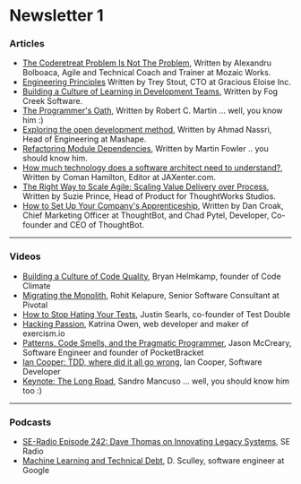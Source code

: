 # Newsletter 1
### Articles
* [The Coderetreat Problem Is Not The Problem](http://www.alexbolboaca.ro/wordpress/my-take-on/the-coderetreat-problem-is-not-the-problem), 
Written by Alexandru Bolboaca, Agile and Technical Coach and Trainer at Mozaic Works.
* [Engineering Principles](https://medium.com/@treystout/engineering-principles-c58f5f8c264b)
Written by Trey Stout, CTO at Gracious Eloise Inc.
* [Building a Culture of Learning in Development Teams](https://medium.com/make-better-software/building-a-culture-of-learning-in-development-teams-afc5ba6ff223#.a2raw0vto),
Written by Fog Creek Software.
* [The Programmer's Oath](http://blog.cleancoder.com/uncle-bob/2015/11/18/TheProgrammersOath.html),
Written by Robert C. Martin ... well, you know him :)
* [Exploring the open development method](https://opensource.com/business/15/11/open-development-method), 
Written by Ahmad Nassri, Head of Engineering at Mashape.
* [Refactoring Module Dependencies](http://martinfowler.com/articles/refactoring-dependencies.html),
Written by Martin Fowler .. you should know him.
* [How much technology does a software architect need to understand?](https://jaxenter.com/how-much-technology-does-a-software-architect-need-to-understand-120964.html), Written by Coman Hamilton, Editor at JAXenter.com.
* [The Right Way to Scale Agile: Scaling Value Delivery over Process](http://www.infoq.com/articles/agile-scaling-value-delivery?utm_campaign=infoq_content&utm_source=infoq&utm_medium=feed&utm_term=global),
Written by Suzie Prince, Head of Product for ThoughtWorks Studios.
* [How to Set Up Your Company's Apprenticeship](https://robots.thoughtbot.com/how-to-set-up-your-companys-apprenticeship),
Written by Dan Croak, Chief Marketing Officer at ThoughtBot, and Chad Pytel, Developer, Co-founder and CEO of ThoughtBot.

---

### Videos
* [Building a Culture of Code Quality](http://www.thedotpost.com/2013/10/bryan-helmkamp-building-a-culture-of-code-quality),
Bryan Helmkamp, founder of Code Climate
* [Migrating the Monolith](http://www.infoq.com/presentations/paas-migration?utm_campaign=infoq_content&utm_source=infoq&utm_medium=feed&utm_term=global),
Rohit Kelapure, Senior Software Consultant at Pivotal
* [How to Stop Hating Your Tests](https://vimeo.com/145917204),
Justin Searls, co-founder of Test Double
* [Hacking Passion](http://kytrinyx.com/presentations/hacking-passion),
Katrina Owen, web developer and maker of exercism.io
* [Patterns, Code Smells, and the Pragmatic Programmer](http://www.infoq.com/presentations/the-reading-list?utm_campaign=infoq_content&utm_source=infoq&utm_medium=feed&utm_term=global),
Jason McCreary, Software Engineer and founder of PocketBracket
* [Ian Cooper: TDD, where did it all go wrong](https://vimeo.com/68375232),
Ian Cooper, Software Developer
* [Keynote: The Long Road](https://skillsmatter.com/skillscasts/6825-keynote-the-long-road),
Sandro Mancuso ... well, you should know him too :)

---

### Podcasts
* [SE-Radio Episode 242: Dave Thomas on Innovating Legacy Systems](http://www.se-radio.net/2015/11/se-radio-episode-242-dave-thomas-on-innovating-legacy-systems/), 
SE Radio
* [Machine Learning and Technical Debt](http://softwareengineeringdaily.com/2015/11/17/machine-learning-and-technical-debt-with-d-sculley/),
D. Sculley, software engineer at Google